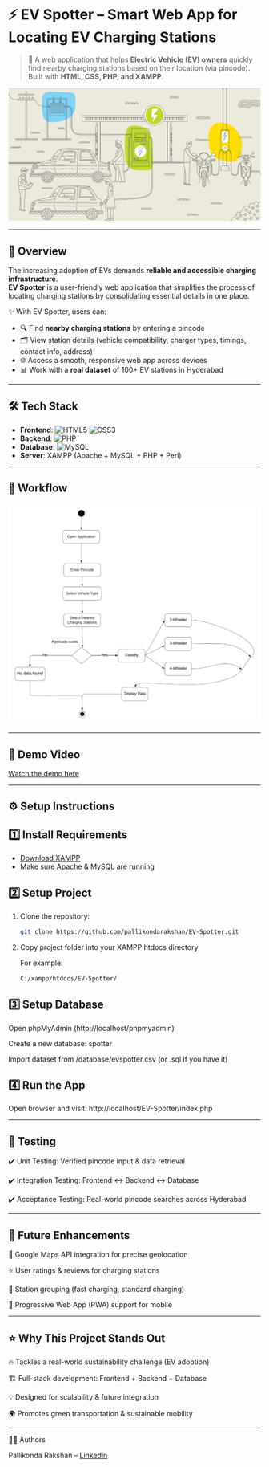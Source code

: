# ⚡ EV Spotter – Smart Web App for Locating EV Charging Stations  

> 🌱 A web application that helps **Electric Vehicle (EV) owners** quickly find nearby charging stations based on their location (via pincode). Built with **HTML, CSS, PHP, and XAMPP**.  

<p align="center">
  <img src="docs/station.png" alt="EV Charging Station" width="800"/>
</p> 

---

## 📌 Overview  

The increasing adoption of EVs demands **reliable and accessible charging infrastructure**.  
**EV Spotter** is a user-friendly web application that simplifies the process of locating charging stations by consolidating essential details in one place.  

✨ With EV Spotter, users can:  
- 🔍 Find **nearby charging stations** by entering a pincode  
- 🗂️ View station details (vehicle compatibility, charger types, timings, contact info, address)  
- 🌐 Access a smooth, responsive web app across devices  
- 📊 Work with a **real dataset** of 100+ EV stations in Hyderabad  

---

## 🛠️ Tech Stack  

- **Frontend**: ![HTML5](https://img.shields.io/badge/HTML5-E34F26?logo=html5&logoColor=white) ![CSS3](https://img.shields.io/badge/CSS3-1572B6?logo=css3&logoColor=white)  
- **Backend**: ![PHP](https://img.shields.io/badge/PHP-777BB4?logo=php&logoColor=white)  
- **Database**: ![MySQL](https://img.shields.io/badge/MySQL-4479A1?logo=mysql&logoColor=white)  
- **Server**: XAMPP (Apache + MySQL + PHP + Perl)
  
---

## 🔄 Workflow  

<p align="center">
  <img src="docs/workflow.png" alt="EV Spotter Workflow" width="600"/>
</p>  

---
## 🎥 Demo Video  

[Watch the demo here](https://drive.google.com/file/d/1IAMQ5Mc45av0EIS2z-aIojW-U8qLziRS/view?usp=sharing)

---

## ⚙️ Setup Instructions  

## 1️⃣ Install Requirements  
- [Download XAMPP](https://www.apachefriends.org/download.html)  
- Make sure Apache & MySQL are running  

## 2️⃣ Setup Project  
1. Clone the repository:  
   ```bash
   git clone https://github.com/pallikondarakshan/EV-Spotter.git
   
2. Copy project folder into your XAMPP htdocs directory

    For example:
   ``` bash
   C:/xampp/htdocs/EV-Spotter/

## 3️⃣ Setup Database

Open phpMyAdmin (http://localhost/phpmyadmin)

Create a new database: spotter

Import dataset from /database/evspotter.csv (or .sql if you have it)

## 4️⃣ Run the App

Open browser and visit: http://localhost/EV-Spotter/index.php

---

## 🧪 Testing

✔️ Unit Testing: Verified pincode input & data retrieval

✔️ Integration Testing: Frontend ↔ Backend ↔ Database

✔️ Acceptance Testing: Real-world pincode searches across Hyderabad

---

## 🎯 Future Enhancements

📍 Google Maps API integration for precise geolocation

⭐ User ratings & reviews for charging stations

🔌 Station grouping (fast charging, standard charging)

📱 Progressive Web App (PWA) support for mobile

---

## ⭐ Why This Project Stands Out

🔥 Tackles a real-world sustainability challenge (EV adoption)

🏗️ Full-stack development: Frontend + Backend + Database

💡 Designed for scalability & future integration

🌍 Promotes green transportation & sustainable mobility

---

👨‍💻 Authors

Pallikonda Rakshan – [Linkedin](https://www.linkedin.com/in/rakshan-pallikonda/)
